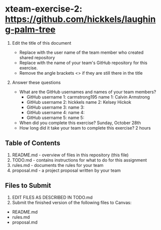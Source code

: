 # xteam-exercise-2: https://github.com/hickkels/laughing-palm-tree

1. Edit the title of this document
   * Replace <UserName> with the user name of the team member who created shared repository
   * Replace <GitHubRepositoryName> with the name of your team's GitHub repository for this exercise.
   * Remove the angle brackets <> if they are still there in the title

2. Answer these questions
   * What are the GitHub usernames and names of your team members?
       * GitHub username 1: carmstrong195      name 1: Calvin Armstrong
       * GitHub username 2: hickkels           name 2: Kelsey Hickok
       * GitHub username 3:       name 3:
       * GitHub username 4:       name 4:
       * GitHub username 5:       name 5:
   * When did you complete this exercise? Sunday, October 28th
   * How long did it take your team to complete this exercise? 2 hours

## Table of Contents

1. README.md - overview of files in this repository (this file)
2. TODO.md - contains instructions for what to do for this assignment
3. rules.md - documents the rules for your team
4. proposal.md - a project proposal written by your team

## Files to Submit

1. EDIT FILES AS DESCRIBED IN TODO.md
2. Submit the finished version of the following files to Canvas:

* README.md
* rules.md
* proposal.md
